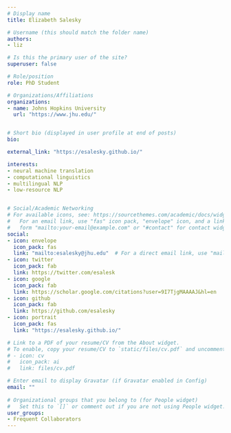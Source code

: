 ```yaml
---
# Display name
title: Elizabeth Salesky

# Username (this should match the folder name)
authors:
- liz

# Is this the primary user of the site?
superuser: false

# Role/position
role: PhD Student

# Organizations/Affiliations
organizations:
- name: Johns Hopkins University
  url: "https://www.jhu.edu/"


# Short bio (displayed in user profile at end of posts)
bio: 

external_link: "https://esalesky.github.io/"

interests:
- neural machine translation
- computational linguistics
- multilingual NLP
- low-resource NLP


# Social/Academic Networking
# For available icons, see: https://sourcethemes.com/academic/docs/widgets/#icons
#   For an email link, use "fas" icon pack, "envelope" icon, and a link in the
#   form "mailto:your-email@example.com" or "#contact" for contact widget.
social:
- icon: envelope
  icon_pack: fas
  link: "mailto:esalesky@jhu.edu"  # For a direct email link, use "mailto:test@example.org".
- icon: twitter
  icon_pack: fab
  link: https://twitter.com/esalesk
- icon: google
  icon_pack: fab
  link: https://scholar.google.com/citations?user=9I7TjgMAAAAJ&hl=en
- icon: github
  icon_pack: fab
  link: https://github.com/esalesky
- icon: portrait
  icon_pack: fas
  link: "https://esalesky.github.io/"

# Link to a PDF of your resume/CV from the About widget.
# To enable, copy your resume/CV to `static/files/cv.pdf` and uncomment the lines below.  
# - icon: cv
#   icon_pack: ai
#   link: files/cv.pdf 

# Enter email to display Gravatar (if Gravatar enabled in Config)
email: ""
  
# Organizational groups that you belong to (for People widget)
#   Set this to `[]` or comment out if you are not using People widget.  
user_groups:
- Frequent Collaborators
---
```



